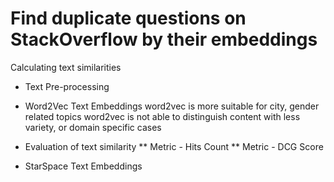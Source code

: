 # Find duplicate questions on StackOverflow by their embeddings

Calculating text similarities

* Text Pre-processing


* Word2Vec Text Embeddings
   word2vec is more suitable for city, gender related topics
   word2vec is not able to distinguish content with less variety, or domain specific cases


* Evaluation of text similarity 
** Metric - Hits Count
** Metric - DCG Score


* StarSpace Text Embeddings




